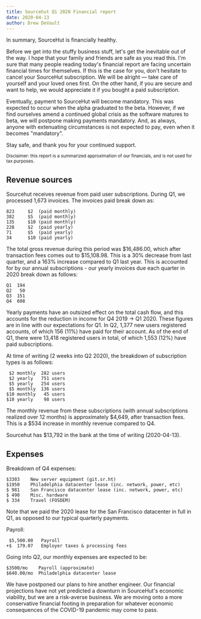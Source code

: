 ```yaml
---
title: Sourcehut Q1 2020 Financial report
date: 2020-04-13
author: Drew DeVault
---
```


In summary, SourceHut is financially healthy.

Before we get into the stuffy business stuff, let's get the inevitable out of
the way. I hope that your family and friends are safe as you read this. I'm sure
that many people reading today's financial report are facing uncertain financial
times for themselves. If this is the case for you, don't hesitate to cancel your
SourceHut subscription. We will be alright &mdash; take care of yourself and
your loved ones first. On the other hand, if you are secure and want to help, we
would appreciate it if you bought a paid subscription.

Eventually, payment to SourceHut will become mandatory. This was expected to
occur when the alpha graduated to the beta. However, if we find ourselves amend
a continued global crisis as the software matures to beta, we will postpone
making payments mandatory. And, as always, anyone with extenuating circumstances
is not expected to pay, even when it becomes "mandatory".

Stay safe, and thank you for your continued support.

<small>
Disclaimer: this report is a summarized approximation of our financials, and is
not used for tax purposes.
</small>

## Revenue sources

Sourcehut receives revenue from paid user subscriptions. During Q1, we processed
1,673 invoices. The invoices paid break down as:

    823     $2  (paid monthly)
    382     $5  (paid monthly)
    135     $10 (paid monthly)
    228     $2  (paid yearly)
    71      $5  (paid yearly)
    34      $10 (paid yearly)

The total gross revenue during this period was $16,486.00, which after
transaction fees comes out to $15,108.98. This is a 30% decrease from last
quarter, and a 163% increase compared to Q1 last year. This is accounted for by
our annual subscriptions - our yearly invoices due each quarter in 2020 break
down as follows:

    Q1  194
    Q2   50
    Q3  151
    Q4  608

Yearly payments have an outsized effect on the total cash flow, and this
accounts for the reduction in income for Q4 2019 → Q1 2020. These figures are in
line with our expectations for Q1. In Q2, 1,377 new users registered accounts,
of which 156 (11%) have paid for their account. As of the end of Q1, there were
13,418 registered users in total, of which 1,553 (12%) have paid subscriptions.

At time of writing (2 weeks into Q2 2020), the breakdown of subscription types
is as follows:

     $2 monthly  282 users
     $2 yearly   751 users
     $5 yearly   254 users
     $5 monthly  136 users
    $10 monthly   45 users
    $10 yearly    98 users

The monthly revenue from these subscriptions (with annual subscriptions realized
over 12 months) is approximately $4,649, after transaction fees. This is a $534
increase in monthly revenue compared to Q4.

Sourcehut has $13,792 in the bank at the time of writing (2020-04-13).

## Expenses

Breakdown of Q4 expenses:

    $3303    New server equipment (git.sr.ht)
    $1950    Philadelphia datacenter lease (inc. network, power, etc)
    $ 981    San Francisco datacenter lease (inc. network, power, etc)
    $ 490    Misc. hardware
    $ 334    Travel (FOSDEM)

Note that we paid the 2020 lease for the San Francisco datacenter in full in Q1,
as opposed to our typical quarterly payments.

Payroll:

     $5,500.00   Payroll
    +$  179.07   Employer taxes & processing fees

Going into Q2, our monthly expenses are expected to be:

    $3500/mo    Payroll (approximate)
    $640.00/mo  Philadelphia datacenter lease

We have postponed our plans to hire another engineer. Our financial projections
have not yet predicted a downturn in SourceHut's economic viability, but we are
a risk-averse business. We are moving onto a more conservative financial footing
in preparation for whatever economic consequences of the COVID-19 pandemic may
come to pass.
